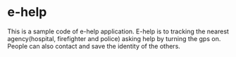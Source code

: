 # e-help
This is a sample code of e-help application. E-help is to tracking the nearest agency(hospital, firefighter and police)
asking help by turning the gps on. People can also contact and save the identity of the others.
